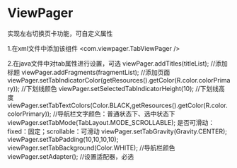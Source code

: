 # ViewPager
实现左右切换页卡功能，可自定义属性

1.在xml文件中添加该组件
<com.viewpager.TabViewPager />

2.在java文件中对tab属性进行设置，可选
viewPager.addTitles(titleList);  //添加标题
viewPager.addFragments(fragmentList); //添加页面
viewPager.setTabIndicatorColor(getResources().getColor(R.color.colorPrimary));  //下划线颜色
viewPager.setSelectedTabIndicatorHeight(10); //下划线高度
viewPager.setTabTextColors(Color.BLACK,getResources().getColor(R.color.colorPrimary)); //导航栏文字颜色：普通状态下、选中状态下
viewPager.setTabMode(TabLayout.MODE_SCROLLABLE); 是否可滑动：fixed：固定；scrollable：可滑动
viewPager.setTabGravity(Gravity.CENTER); 
viewPager.setTabPadding(10,10,10,10); 
viewPager.setTabBackground(Color.WHITE); //导航栏颜色
viewPager.setAdapter();  //设置适配器，必选
